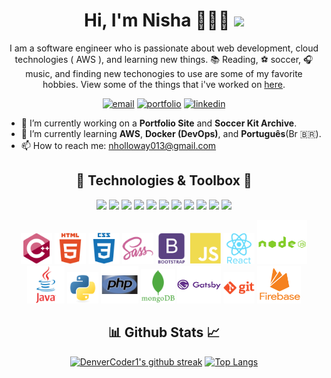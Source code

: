 <div align="center">

<h1> Hi, I'm Nisha 👩🏽‍💻 <img src="https://raw.githubusercontent.com/MartinHeinz/MartinHeinz/master/wave.gif" width ="30px">  </h1>

I am a software engineer who is passionate about web development, cloud technologies ( AWS ), and learning new things.  📚 Reading, ⚽️ soccer, 🎧 music, and finding new techonogies to use are some of my favorite hobbies. View some of the things that i've worked on [here](https://nanifour.github.io/).

[![email](https://img.shields.io/badge/Gmail-D14836?style=for-the-badge&logo=gmail&logoColor=white)](mailto:nholloway013@gmail.com)   [![portfolio](https://img.shields.io/badge/Portfolio-FFD43B?style=for-the-badge&labelColor=darkgreen)](https://nanifour.github.io/)   [![linkedin](https://img.shields.io/badge/LinkedIn-0077B5?style=for-the-badge&logo=linkedin&logoColor=white)](https://www.linkedin.com/in/darnisha-holloway-013/)
  
</div>
  
- 🔭 I’m currently working on a **Portfolio Site** and **Soccer Kit Archive**.
- 🌱 I’m currently learning **AWS**, **Docker (DevOps)**, and **Português**(Br 🇧🇷).
- 📫 How to reach me: [nholloway013@gmail.com](mailto:nholloway013@gmail.com) 


<div align="center">
  
## 🔧 Technologies & Toolbox  🧰

![](https://img.shields.io/badge/OS-Mac-informational?style=flat&logo=apple&logoColor=white&color=DEC0F1)  ![](https://img.shields.io/badge/Editor-Vs_Code-informational?style=flat&logo=visual-studio-code&logoColor=white&color=92cded)  ![](https://img.shields.io/badge/Editor-PyCharm-informational?style=flat&logo=pyCharm&logoColor=white&color=DEC0F1)  ![](https://img.shields.io/badge/Editor-CLion-informational?style=flat&logo=clion&logoColor=white&color=92cded)  ![](https://img.shields.io/badge/Editor-Eclipse-informational?style=flat&logo=eclipse-ide&logoColor=white&color=DEC0F1)  ![](https://img.shields.io/badge/Design-Figma-informational?style=flat&logo=Figma&logoColor=white&color=92cded)  ![](https://img.shields.io/badge/Shell-Zsh-informational?style=flat&logo=windows-terminal&logoColor=white&color=DEC0F1)  ![](https://img.shields.io/badge/Shell-Bash-informational?style=flat&logo=gnu-bash&logoColor=white&color=92cded)  ![](https://img.shields.io/badge/Package_Manager-Homebrew-informational?style=flat&logo=Homebrew&logoColor=white&color=DEC0F1)  ![](https://img.shields.io/badge/Package_Manager-Yarn-informational?style=flat&logo=yarn&logoColor=white&color=92cded)  ![](https://img.shields.io/badge/Package_Manager-Npm-informational?style=flat&logo=npm&logoColor=white&color=DEC0F1)  

<img src="https://github.com/devicons/devicon/blob/master/icons/cplusplus/cplusplus-original.svg" alt="cpp logo" width="50" height="50" />   <img src="https://github.com/devicons/devicon/blob/master/icons/html5/html5-plain-wordmark.svg" alt="html logo" width="50" height="50" />   <img src="https://github.com/devicons/devicon/blob/master/icons/css3/css3-plain-wordmark.svg" alt="css logo" width="50" height="50" />   <img src="https://github.com/devicons/devicon/blob/master/icons/sass/sass-original.svg" alt="sass logo" width="50" height="50" />   <img src="https://github.com/devicons/devicon/blob/master/icons/bootstrap/bootstrap-plain-wordmark.svg" alt="git logo" width="50" height="50" />   <img src="https://github.com/devicons/devicon/blob/master/icons/javascript/javascript-plain.svg" alt="javascript logo" width="50" height="50" />   <img src="https://github.com/devicons/devicon/blob/master/icons/react/react-original-wordmark.svg" alt="react logo" width="50" height="50" />   <img src="https://github.com/devicons/devicon/blob/master/icons/nodejs/nodejs-plain-wordmark.svg" alt="node js logo" width="80" height="70" />   <img src="https://github.com/devicons/devicon/blob/master/icons/java/java-original-wordmark.svg" alt="java logo" width="60" height="60" />   <img src="https://github.com/devicons/devicon/blob/master/icons/python/python-original.svg" alt="python logo" width="50" height="50" />   <img src="https://github.com/devicons/devicon/blob/master/icons/php/php-original.svg" alt="php logo" width="60" height="60" />   <img src="https://github.com/devicons/devicon/blob/master/icons/mongodb/mongodb-plain-wordmark.svg" alt="mongodb logo" width="55" height="55" />   <img src="https://github.com/devicons/devicon/blob/master/icons/gatsby/gatsby-plain-wordmark.svg" alt="gatsby logo" width="70" height="60" />   <img src="https://github.com/devicons/devicon/blob/master/icons/git/git-plain-wordmark.svg" alt="git logo" width="50" height="50" />   <img src="https://github.com/devicons/devicon/blob/master/icons/firebase/firebase-plain-wordmark.svg" alt="firebase logo" width="70" height="60" />


## 📊 Github Stats 📈
      
[![DenverCoder1's github streak](https://github-readme-streak-stats.herokuapp.com/?user=nanifour&theme=nightowl)](https://github.com/DenverCoder1/github-readme-streak-stats)   [![Top Langs](https://github-readme-stats.vercel.app/api/top-langs/?username=nanifour&theme=nightowl&layout=compact&hide_border)](https://github.com/anuraghazra/github-readme-stats) 

</div>
<!--
**nanifour/nanifour** is a ✨ _special_ ✨ repository because its `README.md` (this file) appears on your GitHub profile.

Here are some ideas to get you started:

- 🔭 I’m currently working on ...
- 🌱 I’m currently learning ...
- 👯 I’m looking to collaborate on ...
- 🤔 I’m looking for help with ...
- 💬 Ask me about ...
- 📫 How to reach me: ...
- 😄 Pronouns: ...
- ⚡ Fun fact: ...
-->
